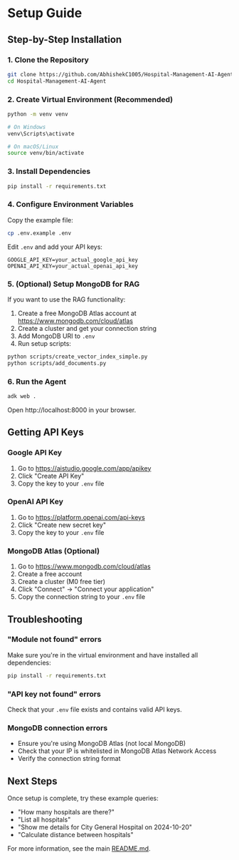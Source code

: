 # Setup Guide

## Step-by-Step Installation

### 1. Clone the Repository
```bash
git clone https://github.com/AbhishekC1005/Hospital-Management-AI-Agent.git
cd Hospital-Management-AI-Agent
```

### 2. Create Virtual Environment (Recommended)
```bash
python -m venv venv

# On Windows
venv\Scripts\activate

# On macOS/Linux
source venv/bin/activate
```

### 3. Install Dependencies
```bash
pip install -r requirements.txt
```

### 4. Configure Environment Variables

Copy the example file:
```bash
cp .env.example .env
```

Edit `.env` and add your API keys:
```env
GOOGLE_API_KEY=your_actual_google_api_key
OPENAI_API_KEY=your_actual_openai_api_key
```

### 5. (Optional) Setup MongoDB for RAG

If you want to use the RAG functionality:

1. Create a free MongoDB Atlas account at https://www.mongodb.com/cloud/atlas
2. Create a cluster and get your connection string
3. Add MongoDB URI to `.env`
4. Run setup scripts:
```bash
python scripts/create_vector_index_simple.py
python scripts/add_documents.py
```

### 6. Run the Agent
```bash
adk web .
```

Open http://localhost:8000 in your browser.

## Getting API Keys

### Google API Key
1. Go to https://aistudio.google.com/app/apikey
2. Click "Create API Key"
3. Copy the key to your `.env` file

### OpenAI API Key
1. Go to https://platform.openai.com/api-keys
2. Click "Create new secret key"
3. Copy the key to your `.env` file

### MongoDB Atlas (Optional)
1. Go to https://www.mongodb.com/cloud/atlas
2. Create a free account
3. Create a cluster (M0 free tier)
4. Click "Connect" → "Connect your application"
5. Copy the connection string to your `.env` file

## Troubleshooting

### "Module not found" errors
Make sure you're in the virtual environment and have installed all dependencies:
```bash
pip install -r requirements.txt
```

### "API key not found" errors
Check that your `.env` file exists and contains valid API keys.

### MongoDB connection errors
- Ensure you're using MongoDB Atlas (not local MongoDB)
- Check that your IP is whitelisted in MongoDB Atlas Network Access
- Verify the connection string format

## Next Steps

Once setup is complete, try these example queries:
- "How many hospitals are there?"
- "List all hospitals"
- "Show me details for City General Hospital on 2024-10-20"
- "Calculate distance between hospitals"

For more information, see the main [README.md](README.md).
